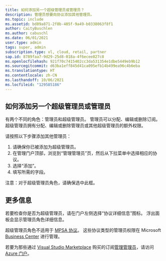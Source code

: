 ```yaml
---
title: 如何添加另一个超级管理员或管理员？
description: 管理员想要向协议添加其他管理员。
ms.topic: include
ms.assetid: bd89a871-2f8b-405f-9a49-b0338063f8f1
author: CaityBuschlen
ms.author: cabuschl
ms.date: 06/01/2021
user.type: admin
tags: super, admin
subscription.type: vl, cloud, retail, partner
sap.id: 8789faa7-9d29-25d8-018a-4f6ecee827c8
ms.openlocfilehash: 921f70c7415402cc3da531354e1dbe5449eb9b12
ms.sourcegitcommit: d63ba1eff845d41ca095efb14b499ea96c4b6eba
ms.translationtype: HT
ms.contentlocale: zh-CN
ms.lasthandoff: 10/06/2021
ms.locfileid: "129585186"
---
```

## <a name="how-to-add-another-super-admin-or-admin"></a>如何添加另一个超级管理员或管理员

有两个不同的角色：管理员和超级管理员。 管理员可以分配、编辑或删除订阅。 超级管理员拥有分配、编辑或删除管理员或其他超级管理员的额外权限。

请按照以下步骤添加其他管理员：

1. 请确保你已被添加为超级管理员。
2. 在管理门户顶部，浏览到“管理管理员”页，然后从下拉菜单中选择相应的协议。
3. 选择“添加”。
4. 填写所需的字段。

注意：对于超级管理员角色，请确保选中此框。

## <a name="more-information"></a>更多信息

若要检查你是否为超级管理员，请在门户左侧选择“协议详细信息”图标。 浮出面板会显示管理员角色详细信息。 

超级管理员角色不适用于 [MPSA 协议](https://docs.microsoft.com/visualstudio/subscriptions/mpsa)。 这些协议类型的管理员权限在 Microsoft [Business Center](https://businessaccount.microsoft.com/Customer) 进行管理。 

若要为那些通过 [Visual Studio Marketplace](https://marketplace.visualstudio.com/subscriptions) 购买的订阅[管理管理员](https://docs.microsoft.com/visualstudio/subscriptions/cloud-admin)，请访问 [Azure 门户](https://portal.azure.com/)。   